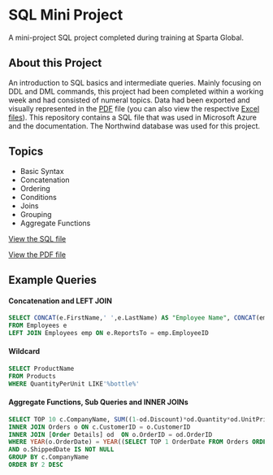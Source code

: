 # SQL Mini Project
A mini-project SQL project completed during training at Sparta Global.

## About this Project
An introduction to SQL basics and intermediate queries. Mainly focusing on DDL and DML commands, this project had been completed within a working week and had consisted of numeral topics. Data had been exported and visually represented in the [PDF](https://github.com/alexsikorski/sql-mini-project/blob/main/SQL_Report_AlexSikorski.pdf") file (you can also view the respective [Excel files](https://github.com/alexsikorski/sql-mini-project/blob/main/docs)). This repository contains a SQL file that was used in Microsoft Azure and the documentation. The Northwind database was used for this project. 

## Topics
- Basic Syntax
- Concatenation
- Ordering
- Conditions
- Joins
- Grouping
- Aggregate Functions

[View the SQL file](https://github.com/alexsikorski/sql-mini-project/blob/main/SQL_Practical_Exercise.sql)

[View the PDF file](https://github.com/alexsikorski/sql-mini-project/blob/main/SQL_Report_AlexSikorski.pdf)

## Example Queries
#### Concatenation and LEFT JOIN
```sql
SELECT CONCAT(e.FirstName,' ',e.LastName) AS "Employee Name", CONCAT(emp.FirstName,' ',emp.LastName) AS "Reports To"
FROM Employees e 
LEFT JOIN Employees emp ON e.ReportsTo = emp.EmployeeID
```
#### Wildcard
```sql
SELECT ProductName
FROM Products
WHERE QuantityPerUnit LIKE'%bottle%'
```
#### Aggregate Functions, Sub Queries and INNER JOINs
```sql
SELECT TOP 10 c.CompanyName, SUM((1-od.Discount)*od.Quantity*od.UnitPrice) AS "Value of Orders Shipped" FROM Customers c
INNER JOIN Orders o ON c.CustomerID = o.CustomerID
INNER JOIN [Order Details] od  ON o.OrderID = od.OrderID
WHERE YEAR(o.OrderDate) = YEAR((SELECT TOP 1 OrderDate FROM Orders ORDER BY OrderDate DESC))
AND o.ShippedDate IS NOT NULL 
GROUP BY c.CompanyName
ORDER BY 2 DESC
```
